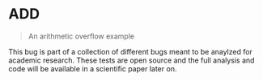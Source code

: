 # ADD
> An arithmetic overflow example 

This bug is part of a collection of different bugs meant to be anaylzed for academic research. 
These tests are open source and the full analysis and code will be available in a scientific paper later on.
